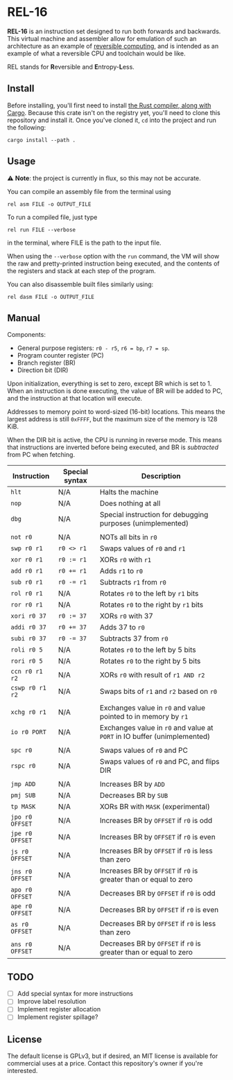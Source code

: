 # REL-16

**REL-16** is an instruction set designed to run both forwards and backwards. This virtual machine and assembler allow for emulation of such an architecture as an example of [reversible computing](https://en.wikipedia.org/wiki/Reversible_computing "Wikipedia - Reversible computing"), and is intended as an example of what a reversible CPU and toolchain would be like.

REL stands for **R**eversible and **E**ntropy-**L**ess.

## Install

Before installing, you'll first need to install [the Rust compiler, along with Cargo](https://www.rust-lang.org/ "Rust Homepage"). Because this crate isn't on the registry yet, you'll need to clone this repository and install it. Once you've cloned it, `cd` into the project and run the following:

	cargo install --path .

## Usage

⚠️ **Note**: the project is currently in flux, so this may not be accurate.

You can compile an assembly file from the terminal using

	rel asm FILE -o OUTPUT_FILE

To run a compiled file, just type

	rel run FILE --verbose

in the terminal, where FILE is the path to the input file.

When using the `--verbose` option with the `run` command, the VM will show the raw and pretty-printed instruction being executed, and the contents of the registers and stack at each step of the program.

You can also disassemble built files similarly using:

	rel dasm FILE -o OUTPUT_FILE

## Manual

Components:
+ General purpose registers: `r0 - r5`, `r6 = bp`, `r7 = sp`.
+ Program counter register (PC)
+ Branch register (BR)
+ Direction bit (DIR)

Upon initialization, everything is set to zero, except BR which is set to 1. When an instruction is done executing, the value of BR will be added to PC, and the instruction at that location will execute.

Addresses to memory point to word-sized (16-bit) locations. This means the largest address is still `0xFFFF`, but the maximum size of the memory is 128 KiB.

When the DIR bit is active, the CPU is running in reverse mode. This means that instructions are inverted before being executed, and BR is *subtracted* from PC when fetching.

Instruction     | Special syntax | Description
----------------|----------------|----------------------
`hlt`           | N/A            | Halts the machine
`nop`           | N/A            | Does nothing at all
`dbg`           | N/A            | Special instruction for debugging purposes (unimplemented)
||
`not r0`        | N/A            | NOTs all bits in `r0`
`swp r0 r1`     | `r0 <> r1`     | Swaps values of `r0` and `r1`
`xor r0 r1`     | `r0 := r1`     | XORs `r0` with `r1`
`add r0 r1`     | `r0 += r1`     | Adds `r1` to `r0`
`sub r0 r1`     | `r0 -= r1`     | Subtracts `r1` from `r0`
`rol r0 r1`     | N/A            | Rotates `r0` to the left by `r1` bits
`ror r0 r1`     | N/A            | Rotates `r0` to the right by `r1` bits
`xori r0 37`    | `r0 := 37`     | XORs `r0` with 37
`addi r0 37`    | `r0 += 37`     | Adds 37 to `r0`
`subi r0 37`    | `r0 -= 37`     | Subtracts 37 from `r0`
`roli r0 5`     | N/A            | Rotates `r0` to the left by 5 bits
`rori r0 5`     | N/A            | Rotates `r0` to the right by 5 bits
`ccn r0 r1 r2`  | N/A            | XORs `r0` with result of `r1 AND r2`
`cswp r0 r1 r2` | N/A            | Swaps bits of `r1` and `r2` based on `r0`
||
`xchg r0 r1`    | N/A            | Exchanges value in `r0` and value pointed to in memory by `r1`
`io r0 PORT`    | N/A            | Exchanges value in `r0` and value at `PORT` in IO buffer (unimplemented)
||
`spc r0`        | N/A            | Swaps values of `r0` and PC
`rspc r0`       | N/A            | Swaps values of `r0` and PC, and flips DIR
||
`jmp ADD`       | N/A            | Increases BR by `ADD`
`pmj SUB`       | N/A            | Decreases BR by `SUB`
`tp MASK`       | N/A            | XORs BR with `MASK` (experimental)
`jpo r0 OFFSET` | N/A            | Increases BR by `OFFSET` if `r0` is odd
`jpe r0 OFFSET` | N/A            | Increases BR by `OFFSET` if `r0` is even
`js r0 OFFSET`  | N/A            | Increases BR by `OFFSET` if `r0` is less than zero
`jns r0 OFFSET` | N/A            | Increases BR by `OFFSET` if `r0` is greater than or equal to zero
`apo r0 OFFSET` | N/A            | Decreases BR by `OFFSET` if `r0` is odd
`ape r0 OFFSET` | N/A            | Decreases BR by `OFFSET` if `r0` is even
`as r0 OFFSET`  | N/A            | Decreases BR by `OFFSET` if `r0` is less than zero
`ans r0 OFFSET` | N/A            | Decreases BR by `OFFSET` if `r0` is greater than or equal to zero

## TODO

- [ ] Add special syntax for more instructions
- [ ] Improve label resolution
- [ ] Implement register allocation
- [ ] Implement register spillage?

## License

The default license is GPLv3, but if desired, an MIT license is available for commercial uses at a price. Contact this repository's owner if you're interested.
